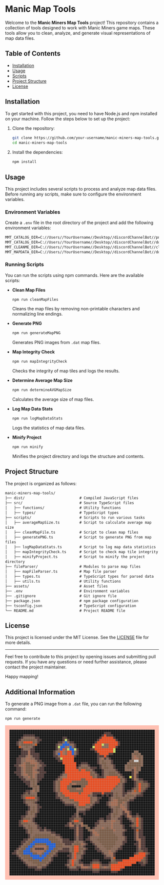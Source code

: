 # Manic Map Tools

Welcome to the **Manic Miners Map Tools** project! This repository contains a collection of tools designed to work with Manic Miners game maps. These tools allow you to clean, analyze, and generate visual representations of map data files.

## Table of Contents

- [Installation](#installation)
- [Usage](#usage)
- [Scripts](#scripts)
- [Project Structure](#project-structure)
- [License](#license)

## Installation

To get started with this project, you need to have Node.js and npm installed on your machine. Follow the steps below to set up the project:

1. Clone the repository:

   ```bash
   git clone https://github.com/your-username/manic-miners-map-tools.git
   cd manic-miners-map-tools
   ```

2. Install the dependencies:

   ```bash
   npm install
   ```

## Usage

This project includes several scripts to process and analyze map data files. Before running any scripts, make sure to configure the environment variables.

### Environment Variables

Create a `.env` file in the root directory of the project and add the following environment variables:

```env
MMT_CATALOG_DIR=C://Users//YourUsername//Desktop//discordChannelBot//pngme
MMT_CATALOG_DIR=C://Users//YourUsername//Desktop//discordChannelBot//downloads
MMT_CLEANME_DIR=C://Users//YourUsername//Desktop//discordChannelBot//cleanme
MMT_MAPDATA_DIR=C://Users//YourUsername//Desktop//discordChannelBot//downloads
```

### Running Scripts

You can run the scripts using npm commands. Here are the available scripts:

- **Clean Map Files**

  ```bash
  npm run cleanMapFiles
  ```

  Cleans the map files by removing non-printable characters and normalizing line endings.

- **Generate PNG**

  ```bash
  npm run generateMapPNG
  ```

  Generates PNG images from `.dat` map files.

- **Map Integrity Check**

  ```bash
  npm run mapIntegrityCheck
  ```

  Checks the integrity of map tiles and logs the results.

- **Determine Average Map Size**

  ```bash
  npm run determineAVGMapSize
  ```

  Calculates the average size of map files.

- **Log Map Data Stats**

  ```bash
  npm run logMapDataStats
  ```

  Logs the statistics of map data files.

- **Minify Project**

  ```bash
  npm run minify
  ```

  Minifies the project directory and logs the structure and contents.

## Project Structure

The project is organized as follows:

```plaintext
manic-miners-map-tools/
├── dist/                         # Compiled JavaScript files
├── src/                          # Source TypeScript files
│   ├── functions/                # Utility functions
│   ├── types/                    # TypeScript types
├── scripts/                      # Scripts to run various tasks
│   ├── averageMapSize.ts         # Script to calculate average map size
│   ├── cleanMapFile.ts           # Script to clean map files
│   ├── generatePNG.ts            # Script to generate PNG from map files
│   ├── logMapDataStats.ts        # Script to log map data statistics
│   ├── mapIntegrityCheck.ts      # Script to check map tile integrity
│   ├── minifyProject.ts          # Script to minify the project directory
├── fileParser/                   # Modules to parse map files
│   ├── mapFileParser.ts          # Map file parser
│   ├── types.ts                  # TypeScript types for parsed data
│   ├── utils.ts                  # Utility functions
├── assets/                       # Asset files
├── .env                          # Environment variables
├── .gitignore                    # Git ignore file
├── package.json                  # npm package configuration
├── tsconfig.json                 # TypeScript configuration
└── README.md                     # Project README file
```

## License

This project is licensed under the MIT License. See the [LICENSE](LICENSE) file for more details.

---

Feel free to contribute to this project by opening issues and submitting pull requests. If you have any questions or need further assistance, please contact the project maintainer.

Happy mapping!

## Additional Information

To generate a PNG image from a `.dat` file, you can run the following command:

```bash
npm run generate

```

![Demo PNG](https://github.com/Wal33D/manic-map-tools/blob/master/demo.png)
